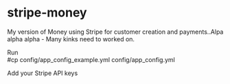 stripe-money
============

My version of Money using Stripe for customer creation and payments..Alpa alpha alpha - Many kinks need to worked on.

Run  
#cp config/app_config_example.yml config/app_config.yml  

Add your Stripe API keys
